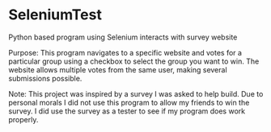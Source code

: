 # SeleniumTest
Python based program using Selenium interacts with survey website 

Purpose:
This program navigates to a specific website and votes for a particular group using a checkbox to select the
group you want to win. The website allows multiple votes from the same user, making several submissions possible.

Note: This project was inspired by a survey I was asked to help build. Due to personal morals I did not use this
program to allow my friends to win the survey. I did use the survey as a tester to see if my program does work properly.
